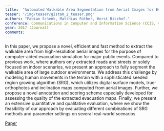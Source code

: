 ```yaml
---
title:  "Automated Walkable Area Segmentation from Aerial Images for Evacuation Simulation"
teaser: "/img/teaser/gistam_2_teaser.png"
authors: "Fabian Schenk, Matthias Rüther, Horst Bischof."
conference: Communications in Computer and Information Science (CCIS, volume 741) 2017 
year: 2017 (Journal)
comments: 
---
```


In this paper, we propose a novel, efficient and fast method to extract the walkable area from high-resolution aerial images for the purpose of computer-aided evacuation simulation for major public events. Compared to previous work, where authors only extracted roads and streets or solely focused on indoor scenarios, we present an approach to fully segment the walkable area of large outdoor environments. We address this challenge by modeling human movements in the terrain with a sophisticated seeded region growing algorithm (SRG), which utilizes digital surface models, true-orthophotos and inclination maps computed from aerial images. Further, we propose a novel annotation and scoring scheme especially developed for assessing the quality of the extracted evacuation maps. Finally, we present an extensive quantitative and qualitative evaluation, where we show the feasibility of our approach by evaluating different combinations of SRG methods and parameter settings on several real-world scenarios.


[Paper](/papers/hough-networks.pdf)

